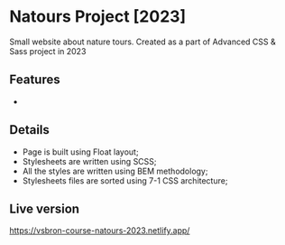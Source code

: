 # Natours Project [2023]

Small website about nature tours. Created as a part of Advanced CSS & Sass project in 2023

## Features
 - 

## Details
 - Page is built using Float layout;
 - Stylesheets are written using SCSS;
 - All the styles are written using BEM methodology;
 - Stylesheets files are sorted using 7-1 CSS architecture;

## Live version
https://vsbron-course-natours-2023.netlify.app/